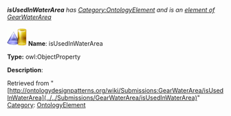___isUsedInWaterArea__ has [Category:OntologyElement](../../Category/OntologyElement "Category:OntologyElement") and is an [element of](../../Property/ElementOf "Property:ElementOf") [GearWaterArea](../../Submissions/GearWaterArea "Submissions:GearWaterArea")_


  




[![ObjectProperty](../../images/thumb/c/c3/ObjectProperty.gif/45px-ObjectProperty.gif)](../../Image/ObjectProperty.gif "ObjectProperty")
__Name__: isUsedInWaterArea 


__Type:__ owl:ObjectProperty 


__Description__: 





Retrieved from "[http://ontologydesignpatterns.org/wiki/Submissions:GearWaterArea/isUsedInWaterArea](../../Submissions/GearWaterArea/isUsedInWaterArea)"
 [Category](http://ontologydesignpatterns.org/wiki/Special:Categories "Special:Categories"): [OntologyElement](../../Category/OntologyElement "Category:OntologyElement")